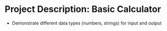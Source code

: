 # Project Description: Basic Calculator

- Demonstrate different data types (numbers, strings) for input and output
